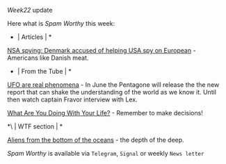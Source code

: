 *Week22* update

Here what is _Spam Worthy_ this week:

* \| Articles \| *

[NSA spying: Denmark accused of helping USA spy on European](https://www.bbc.com/news/world-europe-57302806) \- Americans like Danish meat\.

* \| From the Tube \| *

[UFO are real phenomena](https://www.youtube.com/watch?v=5HInaJxFxWs&t=1483s) \- In June the Pentagone will release the the new report that can shake the understanding of the world as we know it\. Until then watch captain Fravor interview with Lex\.  

[What Are You Doing With Your Life\?](https://www.youtube.com/watch?v=JXeJANDKwDc) \- Remember to make decisions\! 

*\ | WTF section \| *

[Aliens from the bottom of the oceans](https://tinyurl.com/43eff4u4) \- the depth of the deep\.

_Spam Worthy_ is available via `Telegram`, `Signal` or weekly `News letter`
